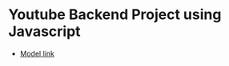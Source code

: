 # Youtube Backend Project using Javascript
- [Model link](https://www.youtube.com/redirect?event=video_description&redir_token=QUFFLUhqbTdsbGl6OTJJaHlKYnVmdE53SnJOMHM0aU9yd3xBQ3Jtc0trb1pseU9JMUQtOTQtbUJNZXluZnljWnA2Y3FZbU1TY0NVZkwtMHFZMHppNUZWaFhBc1NTX3JiOGFlV1dDUU9TUUM4anhuQlJPbmJYRm1ucHFSQ0NESnc5aVg2TDhYWEx6eFJfU2l5anBTVV9TYnBLRQ&q=https%3A%2F%2Fapp.eraser.io%2Fworkspace%2FYtPqZ1VogxGy1jzIDkzj%3Forigin%3Dshare&v=9B4CvtzXRpc)
